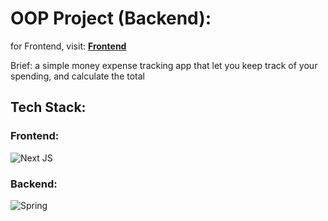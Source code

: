 # OOP Project (Backend):

for Frontend, visit: **[Frontend](https://github.com/johnnybinh/oop_fe)**

Brief: a simple money expense tracking app that let you keep track of your spending, and calculate the total

## Tech Stack:

### Frontend:

![Next JS](https://img.shields.io/badge/Next-black?style=for-the-badge&logo=next.js&logoColor=white)

### Backend:

![Spring](https://img.shields.io/badge/spring-%236DB33F.svg?style=for-the-badge&logo=spring&logoColor=white)
